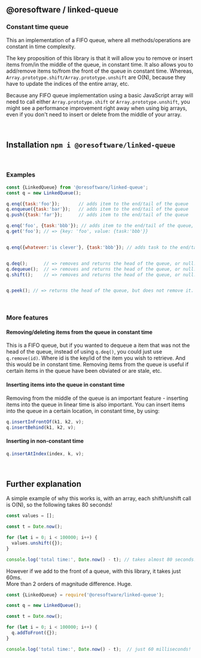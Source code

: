 

## @oresoftware / linked-queue

### Constant time queue

This an implementation of a FIFO queue, where all methods/operations are constant in time complexity.

The key proposition of this library is that it will allow you to remove or insert items from/in the middle of the queue,
in constant time. It also allows you to add/remove items to/from the front of the queue in constant time.  Whereas, `Array.prototype.shift/Array.prototype.unshift`
are O(N), because they have to update the indices of the entire array, etc.

Because any FIFO queue implementation using a basic JavaScript array will need to call either `Array.prototype.shift` or `Array.prototype.unshift`,
you might see a performance improvement right away when using big arrays, even if you don't need to insert or delete from the middle of your array.


<br>

## Installation `npm i @oresoftware/linked-queue`

<br>

### Examples

```js
const {LinkedQueue} from '@oresoftware/linked-queue';
const q = new LinkedQueue();

q.enq({task:'foo'});       // adds item to the end/tail of the queue
q.enqueue({task:'bar'});   // adds item to the end/tail of the queue
q.push({task:'far'});      // adds item to the end/tail of the queue

q.enq('foo', {task:'bbb'}); // adds item to the end/tail of the queue, with id/key = 'foo'
q.get('foo'); // => {key: 'foo', value: {task:'bbb'}}


q.enq({whatever:'is clever'}, {task:'bbb'}); // adds task to the end/tail of the queue, with id/key = {whatever:'is clever'}


q.deq();      // => removes and returns the head of the queue, or null.
q.dequeue();  // => removes and returns the head of the queue, or null.
q.shift();    // => removes and returns the head of the queue, or null.


q.peek(); // => returns the head of the queue, but does not remove it.

```

<br>

### More features

#### Removing/deleting items from the queue in constant time

This is a FIFO queue, but if you wanted to dequeue a item that was not the head of the queue, instead of using `q.deq()`, you
could just use `q.remove(id)`. Where id is the key/id of the item you wish to retrieve. And this would be
in constant time. Removing items from the queue is useful if certain items in the queue have been obviated or are stale, etc.

#### Inserting items into the queue in constant time

Removing from the middle of the queue is an important feature - inserting items into the queue in linear time is also
important. You can insert items into the queue in a certain location, in constant time, by using:

```js
q.insertInFrontOf(k1, k2, v);
q.insertBehind(k1, k2, v);
```

#### Inserting in non-constant time
```js
q.insertAtIndex(index, k, v);
```

<br>

## Further explanation

A simple example of why this works is, with an array, each shift/unshift call is O(N), so the following takes 80 seconds!

```js
const values = [];

const t = Date.now();

for (let i = 0; i < 100000; i++) {
  values.unshift({});
}

console.log('total time:', Date.now() - t); // takes almost 80 seconds!
```

However if we add to the front of a queue, with this library, it takes just 60ms.<br>
More than 2 orders of magnitude difference. Huge.

```js
const {LinkedQueue} = require('@oresoftware/linked-queue');

const q = new LinkedQueue();

const t = Date.now();

for (let i = 0; i < 100000; i++) {
  q.addToFront({});
}

console.log('total time:', Date.now() - t);  // just 60 milliseconds!
```
